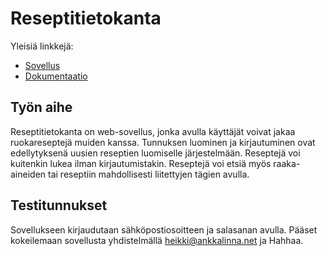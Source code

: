 # Reseptitietokanta

Yleisiä linkkejä:

* [Sovellus](http://tpudas.users.cs.helsinki.fi/reseptit)
* [Dokumentaatio](https://github.com/TimoP123/Tsoha-Bootstrap/blob/master/doc/dokumentaatio.pdf)

## Työn aihe

Reseptitietokanta on web-sovellus, jonka avulla käyttäjät voivat jakaa ruokareseptejä muiden kanssa. Tunnuksen luominen ja kirjautuminen ovat edellytyksenä uusien reseptien luomiselle järjestelmään. Reseptejä voi kuitenkin lukea ilman kirjautumistakin. Reseptejä voi etsiä myös raaka-aineiden tai reseptiin mahdollisesti liitettyjen tägien avulla.


## Testitunnukset

Sovellukseen kirjaudutaan sähköpostiosoitteen ja salasanan avulla. Pääset kokeilemaan sovellusta yhdistelmällä heikki@ankkalinna.net ja Hahhaa.
